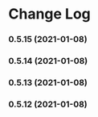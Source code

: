 # Change Log


### 0.5.15 (2021-01-08)

### 0.5.14 (2021-01-08)

### 0.5.13 (2021-01-08)

### 0.5.12 (2021-01-08)
